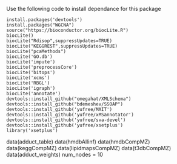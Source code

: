 Use the following code to install dependance for this package

```
install.packages('devtools')
install.packages("WGCNA")
source("https://bioconductor.org/biocLite.R")
biocLite()
biocLite("Rdisop",suppressUpdates=TRUE)
biocLite("KEGGREST",suppressUpdates=TRUE)
biocLite("pcaMethods")
biocLite('GO.db')
biocLite('impute')
biocLite('preprocessCore')
biocLite('bitops')
biocLite('xcms')
biocLite('RBGL')
biocLite('igraph')
biocLite('annotate')
devtools::install_github("omegahat/XMLSchema")
devtools::install_github("bdemeshev/SSOAP")
devtools::install_github('yufree/MAIT')
devtools::install_github('yufree/xMSannotator')
devtools::install_github('yufree/sva-devel')
devtools::install_github('yufree/xsetplus')
library('xsetplus')
```
data(adduct_table)
data(hmdbAllinf)
data(hmdbCompMZ)
data(keggCompMZ)
data(lipidmapsCompMZ)
data(t3dbCompMZ)
data(adduct_weights)
num_nodes = 10
